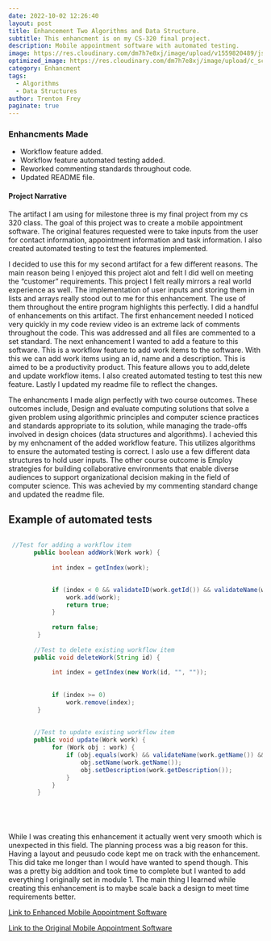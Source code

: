 ```yaml
---
date: 2022-10-02 12:26:40
layout: post
title: Enhancement Two Algorithms and Data Structure.
subtitle: This enhancment is on my CS-320 final project.
description: Mobile appointment software with automated testing.
image: https://res.cloudinary.com/dm7h7e8xj/image/upload/v1559820489/js-code_n83m7a.jpg
optimized_image: https://res.cloudinary.com/dm7h7e8xj/image/upload/c_scale,w_380/v1559820489/js-code_n83m7a.jpg
category: Enhancment
tags:
  - Algorithms
  - Data Structures
author: Trenton Frey
paginate: true
---
```


### Enhancments Made

* Workflow feature added.
* Workflow feature automated testing added.
* Reworked commenting standards throughout code.
* Updated README file.

#### Project Narrative

  The artifact I am using for milestone three is my final project from my cs 320 class. The goal of this  project was to create a mobile appointment software. The original features requested were to take inputs from the user for contact information, appointment information and task information. I also created automated testing to test the features implemented.

  I decided to use this for my second artifact for a few different reasons. The main reason being I enjoyed this project alot and felt I did well on meeting the “customer” requirements. This project I felt really mirrors a real world experience as well. The implementation of user inputs and storing them in lists and arrays really stood out to me for this enhancement. The use of them throughout the entire program highlights this perfectly. I did a handful of enhancements on this artifact. The first enhancement needed I noticed very quickly in my code review video is an extreme lack of comments throughout the code. This was addressed and all files are commented to a set standard. The next enhancement I wanted to add a feature to this software. This is a workflow feature to add work items to the software. With this we can add work items using an id, name and a description. This is aimed to be a productivity product. This feature allows you to add,delete and update workflow items. I also created automated testing to test this new feature. Lastly I updated my readme file to reflect the changes.
  
  The enhancments I made align perfectly with two course outcomes. These outcomes include, Design and evaluate computing solutions that solve a given problem using algorithmic principles and computer science practices and standards appropriate to its solution, while managing the trade-offs involved in design choices (data structures and algorithms). I achevied this by my enhcnament of the added workflow feature. This utilizes algorithms to ensure the automated testing is correct. I aslo use a few different data structures to hold user inputs. The other course outcome is Employ strategies for building collaborative environments that enable diverse audiences to support organizational decision making in the field of computer science. This was achevied by my commenting standard change and updated the readme file.
  
## Example of automated tests
```java

 //Test for adding a workflow item
	   public boolean addWork(Work work) {
	       
	        int index = getIndex(work);

	        
	        if (index < 0 && validateID(work.getId()) && validateName(work.getName()) && validateDescription(work.getDescription())) {
	            work.add(work);
	            return true;
	        }
	        
	        return false;
	    }
	   
	   //Test to delete existing workflow item
	   public void deleteWork(String id) {
	        
	        int index = getIndex(new Work(id, "", ""));
	        
	        
	        if (index >= 0)
	            work.remove(index);
	    }
	   
	   
	   //Test to update existing workflow item
	   public void update(Work work) {
	        for (Work obj : work) {
	            if (obj.equals(work) && validateName(work.getName()) && validateDescription(work.getDescription())) {
	                obj.setName(work.getName());
	                obj.setDescription(work.getDescription());
	            }
	        }
	    }



  
```

<!--page-->
  
  
  While I was creating this enhancement it actually went very smooth which is unexpected in this field. The planning process was a big reason for this. Having a layout and peusudo code kept me on track with the enhancement. This did take me longer than I would have wanted to spend though. This was a pretty big addition and took time to complete but I wanted to add everything I originally set in module 1. The main thing I learned while creating this enhancement is to maybe scale back a design to meet time requirements better. 
  
<a href="https://github.com/TrentonFrey/TrentonFrey.github.io/tree/master/MobileApportmentSoftware">Link to Enhanced Mobile Appointment Software </a>

<a href="https://github.com/TrentonFrey/TrentonFrey.github.io/tree/master/cs-320-main(OLD)">Link to the Original Mobile Appointment Software </a>






